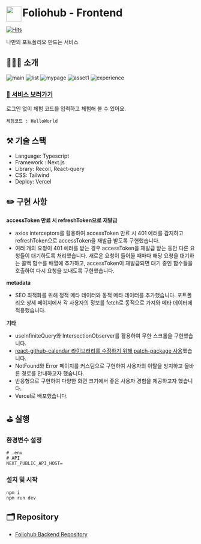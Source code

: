 # <a href="https://www.foliohub.me"><img src="https://github.com/y-solb/foliohub-backend/assets/59462108/8f74737b-07b0-468e-aea3-acf56d8fb233" align="left" width="40" height="40"></a> Foliohub - Frontend

[![Hits](https://hits.seeyoufarm.com/api/count/incr/badge.svg?url=https%3A%2F%2Fgithub.com%2Fy-solb%2Ffoliohub-backend&count_bg=%23607AE9&title_bg=%236A6A6A&icon=&icon_color=%23FF0202&title=hits&edge_flat=false)](https://hits.seeyoufarm.com)

나만의 포트폴리오 만드는 서비스

## 💁🏻‍♀️ 소개

![main](https://github.com/y-solb/foliohub-backend/assets/59462108/1c17f2c2-da2a-477d-b9a6-65960393bb04)
![list](https://github.com/y-solb/foliohub-backend/assets/59462108/99ca6a66-1e10-436f-87db-721045bbb44d)
![mypage](https://github.com/y-solb/foliohub-backend/assets/59462108/c5d767d8-8242-4c56-b9fb-57ab19bc45e2)
![asset1](https://github.com/y-solb/foliohub-backend/assets/59462108/d06a3055-d4b5-41b5-ba12-4afaf1ec6ac9)
![experience](https://github.com/y-solb/foliohub-backend/assets/59462108/1f2ff8a8-b5c8-4bb1-adce-7e4637ca072d)

### [🚀 서비스 보러가기](https://www.foliohub.me)

로그인 없이 체험 코드를 입력하고 체험해 볼 수 있어요.

```
체험코드 : HelloWorld
```

## ⚒️ 기술 스택

- Language: Typescript
- Framework : Next.js
- Library: Recoil, React-query
- CSS: Tailwind
- Deploy: Vercel

## ✏️ 구현 사항

**accessToken 만료 시 refreshToken으로 재발급**

- axios interceptors를 활용하여 accessToken 만료 시 401 에러를 감지하고 refreshToken으로 accessToken을 재발급 받도록 구현했습니다.
- 여러 개의 요청이 401 에러를 받는 경우 accessToken을 재발급 받는 동안 다른 요청들이 대기하도록 처리했습니다. 새로운 요청이 들어올 때마다 해당 요청을 대기하는 콜백 함수를 배열에 추가하고, accessToken이 재발급되면 대기 중인 함수들을 호출하여 다시 요청을 보내도록 구현했습니다.

**metadata**

- SEO 최적화를 위해 정적 메타 데이터와 동적 메타 데이터를 추가했습니다. 포트폴리오 상세 페이지에서 각 사용자의 정보를 fetch로 동적으로 가져와 메타 데이터에 적용했습니다.

**기타**

- useInfiniteQuery와 IntersectionObserver를 활용하여 무한 스크롤을 구현했습니다.
- [react-github-calendar 라이브러리를 수정하기 위해 patch-package 사용](https://sollogging.tistory.com/78)했습니다.
- NotFound와 Error 페이지를 커스텀으로 구현하여 사용자의 이탈을 방지하고 올바른 경로를 안내하고자 했습니다.
- 반응형으로 구현하여 다양한 화면 크기에서 좋은 사용자 경험을 제공하고자 했습니다.
- Vercel로 배포했습니다.

## ⛳️ 실행

### 환경변수 설정

```
# .env
# API
NEXT_PUBLIC_API_HOST=
```

### 설치 및 시작

```
npm i
npm run dev
```

## 🗂️ Repository

- [Foliohub Backend Repository](https://github.com/y-solb/foliohub-backend)
